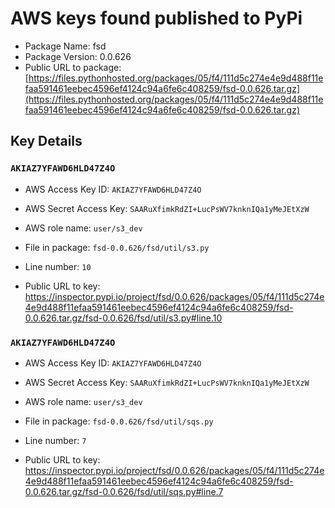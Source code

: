 # AWS keys found published to PyPi

* Package Name: fsd
* Package Version: 0.0.626
* Public URL to package: [https://files.pythonhosted.org/packages/05/f4/111d5c274e4e9d488f11efaa591461eebec4596ef4124c94a6fe6c408259/fsd-0.0.626.tar.gz](https://files.pythonhosted.org/packages/05/f4/111d5c274e4e9d488f11efaa591461eebec4596ef4124c94a6fe6c408259/fsd-0.0.626.tar.gz)

## Key Details

### `AKIAZ7YFAWD6HLD47Z4O`

* AWS Access Key ID: `AKIAZ7YFAWD6HLD47Z4O`
* AWS Secret Access Key: `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` 
* AWS role name: `user/s3_dev`
* File in package: `fsd-0.0.626/fsd/util/s3.py`
* Line number: `10`

* Public URL to key: https://inspector.pypi.io/project/fsd/0.0.626/packages/05/f4/111d5c274e4e9d488f11efaa591461eebec4596ef4124c94a6fe6c408259/fsd-0.0.626.tar.gz/fsd-0.0.626/fsd/util/s3.py#line.10



### `AKIAZ7YFAWD6HLD47Z4O`

* AWS Access Key ID: `AKIAZ7YFAWD6HLD47Z4O`
* AWS Secret Access Key: `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` 
* AWS role name: `user/s3_dev`
* File in package: `fsd-0.0.626/fsd/util/sqs.py`
* Line number: `7`

* Public URL to key: https://inspector.pypi.io/project/fsd/0.0.626/packages/05/f4/111d5c274e4e9d488f11efaa591461eebec4596ef4124c94a6fe6c408259/fsd-0.0.626.tar.gz/fsd-0.0.626/fsd/util/sqs.py#line.7


